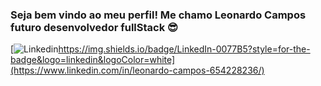 ### Seja bem vindo ao meu perfil! Me chamo Leonardo Campos futuro desenvolvedor fullStack 😎
[![Linkedin]()https://img.shields.io/badge/LinkedIn-0077B5?style=for-the-badge&logo=linkedin&logoColor=white](https://www.linkedin.com/in/leonardo-campos-654228236/)


